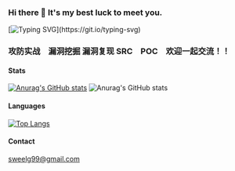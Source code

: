 ### Hi there 👋 It's my best luck to meet you.

[![Typing SVG](https://readme-typing-svg.demolab.com?font=Fira+Code&size=30&pause=2000&color=90F783&vCenter=true&width=1000&height=60&lines=I+don+not+konw+where+to+go%2Cbut+I+have+been+on+the+road.)](https://git.io/typing-svg)

### 攻防实战　漏洞挖掘 漏洞复现 SRC　POC　欢迎一起交流！！


#### Stats
[![Anurag's GitHub stats](https://github-readme-stats.vercel.app/api?username=Sweelg)](https://github.com/anuraghazra/github-readme-stats)
![Anurag's GitHub stats](https://github-readme-stats.vercel.app/api?username=Sweelg&show_icons=true&theme=radical)


#### Languages
[![Top Langs](https://github-readme-stats.vercel.app/api/top-langs/?username=Sweelg)](https://github.com/anuraghazra/github-readme-stats)


#### Contact
sweelg99@gmail.com
